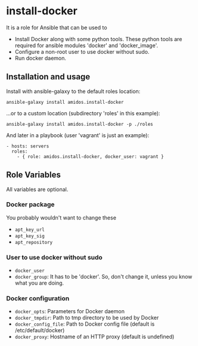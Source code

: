 install-docker
==============

It is a role for Ansible that can be used to
* Install Docker along with some python tools. These python tools are required for ansible modules 'docker' and 'docker_image'.
* Configure a non-root user to use docker without sudo.
* Run docker daemon.

Installation and usage
----------------------

Install with ansible-galaxy to the default roles location:

    ansible-galaxy install amidos.install-docker

...or to a custom location (subdirectory 'roles' in this example):

    ansible-galaxy install amidos.install-docker -p ./roles

And later in a playbook (user 'vagrant' is just an example):

    - hosts: servers
      roles:
        - { role: amidos.install-docker, docker_user: vagrant }

Role Variables
--------------

All variables are optional.

### Docker package

You probably wouldn't want to change these

* ```apt_key_url```
* ```apt_key_sig```
* ```apt_repository```

### User to use docker without sudo

* ```docker_user```
* ```docker_group```: It has to be 'docker'. So, don't change it, unless you know what you are doing.

### Docker configuration

* ```docker_opts```: Parameters for Docker daemon
* ```docker_tmpdir```: Path to tmp directory to be used by Docker
* ```docker_config_file```: Path to Docker config file (default is /etc/default/docker)
* ```docker_proxy```: Hostname of an HTTP proxy (default is undefined)
